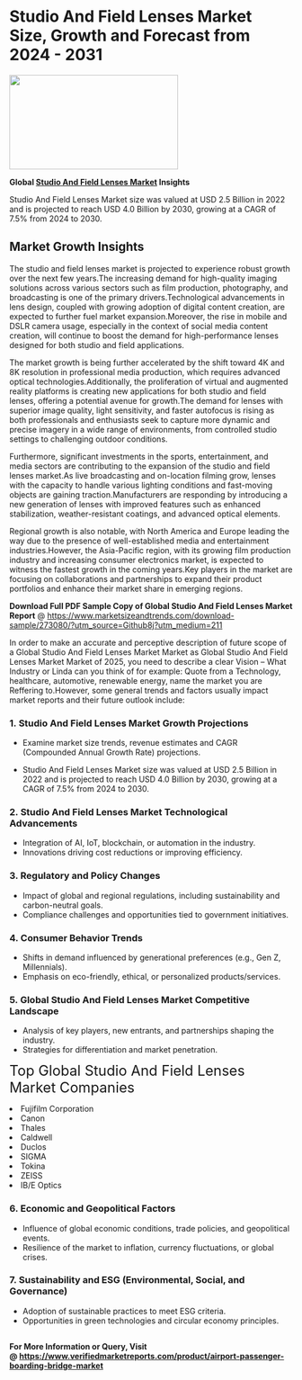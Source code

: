 <H1>Studio And Field Lenses Market Size, Growth and Forecast from 2024 - 2031</H1><img class="aligncenter size-medium wp-image-584254" src="https://thirdeyenews.in/wp-content/uploads/2024/09/Global-Market-Research-300x168.jpeg" alt="" width="300" height="168" /><p><strong>Global&nbsp;<a href="https://www.marketsizeandtrends.com/download-sample/273080/?utm_source=Github8j?utm_medium=211">Studio And Field Lenses Market</a> Insights</strong></p><p>Studio And Field Lenses Market size was valued at USD 2.5 Billion in 2022 and is projected to reach USD 4.0 Billion by 2030, growing at a CAGR of 7.5% from 2024 to 2030.</p><p><h2>Market Growth Insights</h2> <p>The studio and field lenses market is projected to experience robust growth over the next few years.The increasing demand for high-quality imaging solutions across various sectors such as film production, photography, and broadcasting is one of the primary drivers.Technological advancements in lens design, coupled with growing adoption of digital content creation, are expected to further fuel market expansion.Moreover, the rise in mobile and DSLR camera usage, especially in the context of social media content creation, will continue to boost the demand for high-performance lenses designed for both studio and field applications.</p> <p>The market growth is being further accelerated by the shift toward 4K and 8K resolution in professional media production, which requires advanced optical technologies.Additionally, the proliferation of virtual and augmented reality platforms is creating new applications for both studio and field lenses, offering a potential avenue for growth.The demand for lenses with superior image quality, light sensitivity, and faster autofocus is rising as both professionals and enthusiasts seek to capture more dynamic and precise imagery in a wide range of environments, from controlled studio settings to challenging outdoor conditions.</p> <p>Furthermore, significant investments in the sports, entertainment, and media sectors are contributing to the expansion of the studio and field lenses market.As live broadcasting and on-location filming grow, lenses with the capacity to handle various lighting conditions and fast-moving objects are gaining traction.Manufacturers are responding by introducing a new generation of lenses with improved features such as enhanced stabilization, weather-resistant coatings, and advanced optical elements.</p> <p>Regional growth is also notable, with North America and Europe leading the way due to the presence of well-established media and entertainment industries.However, the Asia-Pacific region, with its growing film production industry and increasing consumer electronics market, is expected to witness the fastest growth in the coming years.Key players in the market are focusing on collaborations and partnerships to expand their product portfolios and enhance their market share in emerging regions.</p> <p><span class=""><strong>Download Full PDF Sample Copy of Global Studio And Field Lenses Market Report</strong> @ <a href="https://www.marketsizeandtrends.com/download-sample/273080/?utm_source=Github8j?utm_medium=211" target="_blank">https://www.marketsizeandtrends.com/download-sample/273080/?utm_source=Github8j?utm_medium=211</a></span></p><p>In order to make an accurate and perceptive description of future scope of a Global&nbsp;Studio And Field Lenses Market Market as Global&nbsp;Studio And Field Lenses Market Market of 2025, you need to describe a clear Vision &ndash; What Industry or Linda can you think of for example: Quote from a Technology, healthcare, automotive, renewable energy, name the market you are Reffering to.However, some general trends and factors usually impact market reports and their future outlook include:</p><h3>1.&nbsp;<strong>Studio And Field Lenses Market Growth Projections</strong></h3><ul><li>Examine market size trends, revenue estimates and CAGR (Compounded Annual Growth Rate) projections.</li><li><p>Studio And Field Lenses Market size was valued at USD 2.5 Billion in 2022 and is projected to reach USD 4.0 Billion by 2030, growing at a CAGR of 7.5% from 2024 to 2030.</p></li></ul><h3>2.&nbsp;<strong>Studio And Field Lenses Market Technological Advancements</strong></h3><ul><li>Integration of AI, IoT, blockchain, or automation in the industry.</li><li>Innovations driving cost reductions or improving efficiency.</li></ul><h3>3.&nbsp;<strong>Regulatory and Policy Changes</strong></h3><ul><li>Impact of global and regional regulations, including sustainability and carbon-neutral goals.</li><li>Compliance challenges and opportunities tied to government initiatives.</li></ul><h3>4.&nbsp;<strong>Consumer Behavior Trends</strong></h3><ul><li>Shifts in demand influenced by generational preferences (e.g., Gen Z, Millennials).</li><li>Emphasis on eco-friendly, ethical, or personalized products/services.</li></ul><h3>5.&nbsp;<strong>Global Studio And Field Lenses Market Competitive Landscape</strong></h3><ul><li>Analysis of key players, new entrants, and partnerships shaping the industry.</li><li>Strategies for differentiation and market penetration.</li></ul><p data-pm-slice="1 1 []"><span style="color: inherit; font-family: inherit; font-size: 25px;">Top Global Studio And Field Lenses Market Companies</span></p><div class="" data-test-id=""><p><li>Fujifilm Corporation</li><li> Canon</li><li> Thales</li><li> Caldwell</li><li> Duclos</li><li> SIGMA</li><li> Tokina</li><li> ZEISS</li><li> IB/E Optics</li></p></div><h3>6.&nbsp;<strong>Economic and Geopolitical Factors</strong></h3><ul><li>Influence of global economic conditions, trade policies, and geopolitical events.</li><li>Resilience of the market to inflation, currency fluctuations, or global crises.</li></ul><h3>7.&nbsp;<strong>Sustainability and ESG (Environmental, Social, and Governance)</strong></h3><ul><li>Adoption of sustainable practices to meet ESG criteria.</li><li>Opportunities in green technologies and circular economy principles.</li></ul><h2><strong style="font-size: 14px;">For More Information or Query, Visit @&nbsp;</strong><a style="background-color: #ffffff; font-size: 14px;" href="https://www.marketsizeandtrends.com/report/studio-and-field-lenses-market/" target="_blank">https://www.verifiedmarketreports.com/product/airport-passenger-boarding-bridge-market</a></h2>